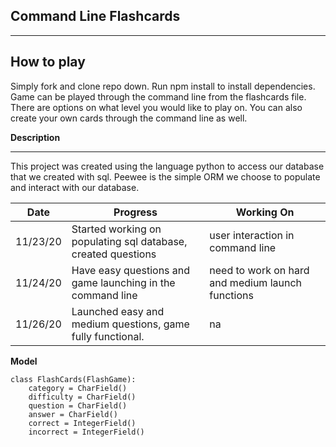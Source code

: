 ## Command Line Flashcards
_____________________

## How to play
Simply fork and clone repo down. Run npm install to install dependencies. Game can be played through the command line from the flashcards file. There are options on what level you would like to play on. You can also create your own cards through the command line as well.

__Description__
_______________
This project was created using the language python to access our database that we created with sql. Peewee is the simple ORM we choose to populate and interact with our database.

__Date__ | __Progress__ | __Working On__ |
--------- | -----------| ------------- |
| 11/23/20 | Started working on populating sql database, created questions | user interaction in command line |
| 11/24/20 | Have easy questions and game launching in the command line | need to work on hard and medium launch functions |
| 11/26/20 | Launched easy and medium questions, game fully functional. | na|

__Model__
```
class FlashCards(FlashGame):
    category = CharField()
    difficulty = CharField()
    question = CharField()
    answer = CharField()
    correct = IntegerField()
    incorrect = IntegerField()
```

